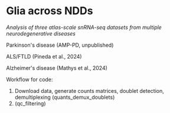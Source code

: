 # Glia across NDDs
*Analysis of three atlas-scale snRNA-seq datasets from multiple neurodegenerative diseases*

Parkinson's disease (AMP-PD, unpublished)

ALS/FTLD (Pineda et al., 2024)

Alzheimer's disease (Mathys et al., 2024)

Workflow for code:
1. Download data, generate counts matrices, doublet detection, demultiplexing (quants_demux_doublets)
2. (qc_filtering)
